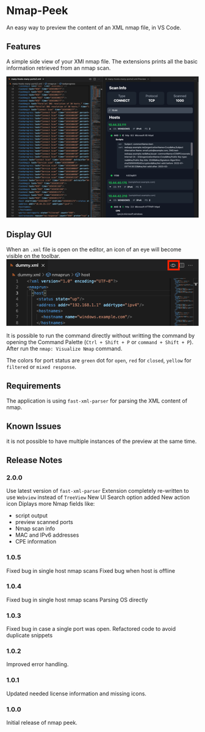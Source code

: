 # Nmap-Peek

An easy way to preview the content of an XML nmap file, in VS Code.

## Features

A simple side view of your XMl nmap file. The extensions prints all the basic information retrieved from an nmap scan. 

![nmap peek](./media/preview.png)

## Display GUI

When an `.xml` file is open on the editor, an icon of an eye will become visible on the toolbar.
![nmap peek](./media/enable.png)

It is possible to run the command directly without writting the command by opening the Command Palette (`Ctrl + Shift + P` or `command + Shift + P`). After run the `nmap: Visualize Nmap` command.

The colors for port status are `green` dot for `open`, `red` for `closed`, `yellow` for `filtered` or `mixed response`.

## Requirements

The application is using `fast-xml-parser` for parsing the XML content of nmap. 

## Known Issues

it is not possible to have multiple instances of the preview at the same time.

## Release Notes

### 2.0.0

Use latest version of `fast-xml-parser`
Extension completely re-written to use `Webview` instead of `TreeView`
New UI
Search option added
New action icon
Diplays more Nmap fields like:
- script output
- preview scanned ports
- Nmap scan info
- MAC and IPv6 addresses
- CPE information

### 1.0.5

Fixed bug in single host nmap scans
Fixed bug when host is offline

### 1.0.4

Fixed bug in single host nmap scans
Parsing OS directly

### 1.0.3

Fixed bug in case a single port was open.
Refactored code to avoid duplicate snippets

### 1.0.2

Improved error handling.

### 1.0.1

Updated needed license information and missing icons.

### 1.0.0

Initial release of nmap peek.